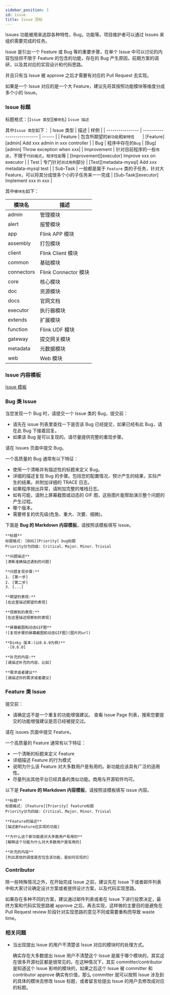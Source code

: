 ```yaml
---
sidebar_position: 3
id: issue
title: Issue 须知
---
```




Issues 功能被用来追踪各种特性，Bug，功能等。项目维护者可以通过 Issues 来组织需要完成的任务。

Issue 是引出一个 Feature 或 Bug 等的重要步骤，在单个 Issue 中可以讨论的内容包括但不限于 Feature 的包含的功能，存在的 Bug 产生原因，前期方案的调研，以及其对应的实现设计和代码思路。

并且只有当 Issue 被 approve 之后才需要有对应的 Pull Request 去实现。

如果是一个 Issue 对应的是一个大 Feature，建议先将其按照功能模块等维度分成多个小的 Issue。

### Issue 标题

标题格式：[`Issue 类型`][`模块名`] `Issue 描述`

其中`Issue 类型`如下：
| Issue 类型       | 描述                   | 样例 |
| ---------------- | -------------------------- | ------ |
| Feature       | 包含所期望的`新功能`和`新特性   `                  |   [Feature][admin] Add xxx admin in xxx controller   |
| Bug |  程序中存在的` Bug `                 |   [Bug][admin] Throw exception when xxx|
| Improvement           | 针对目前程序的一些`改进`，不限于`代码格式`，`程序性能`等             |  [Improvement][executor] Improve xxx on executor    |
| Test           | 专门针对`测试用例`部分             |    [Test][metadata-mysql] Add xxx metadata-mysql test  |
| Sub-Task           | 一般都是属于 `Feature` 类的子任务，针对大 Feature，可以将其分成很多个小的子任务来一一完成                |  [Sub-Task][executor] Implement xxx in xxx    |


其中`模块名`如下：


| 模块名  |  描述 |
|---|---|
| admin |  管理模块 |
| alert | 报警模块 |
| app | Flink APP 模块 |
|  assembly | 打包模块 |
|  client | Flink Client 模块 |
|  common | 基础模块 |
|  connectors | Flink Connector 模块 |
|  core | 核心模块 |
|  doc | 资源模块 |
|  docs | 官网文档 |
|  executor | 执行器模块 |
|  extends | 扩展模块 |
|  function | Flink UDF 模块 |
|  gateway | 提交网关模块 |
|  metadata | 元数据模块 |
|  web | Web 模块 |


### Issue 内容模板

[Issue 模板](https://github.com/DataLinkDC/dlink/tree/dev/.github/ISSUE_TEMPLATE)

### Bug 类 Issue

当您发现一个 Bug 时，请提交一个 Issue 类的 Bug，提交前：

* 请先在 issue 列表里查找一下是否该 Bug 已经提交，如果已经有此 Bug，请在此 Bug 下接着回复。
* 如果该 Bug 是可以复现的。请尽量提供完整的重现步骤。

请在 Issues 页面中提交 Bug。

一个高质量的 Bug 通常有以下特征：

* 使用一个清晰并有描述性的标题来定义 Bug。
* 详细的描述复现 Bug 的步骤。包括您的配置情况，预计产生的结果，实际产生的结果。并附加详细的 TRACE 日志。
* 如果程序抛出异常，请附加完整的堆栈日志。
* 如有可能，请附上屏幕截图或动态的 GIF 图，这些图片能帮助演示整个问题的产生过程。
* 哪个版本。
* 需要修复的优先级(危急、重大、次要、细微)。

下面是 **Bug 的 Markdown 内容模板**，请按照该模板填写 issue。

```shell
**标题** 
标题格式: [BUG][Priority] bug标题
Priority分为四级: Critical、Major、Minor、Trivial

**问题描述**
[清晰准确描述遇到的问题]

**问题复现步骤:**
1. [第一步]
2. [第二步]
3. [...]

**期望的表现:**
[在这里描述期望的表现]

**观察到的表现:**
[在这里描述观察到的表现]

**屏幕截图和动态GIF图**
![复现步骤的屏幕截图和动态GIF图](图片的url)

**Dinky 版本:(以0.6.0为例)** 
 -[0.6.0]
 
**补充的内容:**
[请描述补充的内容，比如]

**需求或者建议**
[请描述你的需求或者建议]
```

### Feature 类 Issue

提交前：

* 请确定这不是一个重复的功能增强建议。 查看 Issue Page 列表，搜索您要提交的功能增强建议是否已经被提交过。

请在 issues 页面中提交 Feature。

一个高质量的 Feature 通常有以下特征：

* 一个清晰的标题来定义 Feature
* 详细描述 Feature 的行为模式
* 说明为什么该 Feature 对大多数用户是有用的。新功能应该具有广泛的适用性。
* 尽量列出其他平台已经具备的类似功能。商用与开源软件均可。

以下是 **Feature 的 Markdown 内容模板**，请按照该模板填写 issue 内容。

```shell
**标题** 
标题格式: [Feature][Priority] feature标题
Priority分为四级: Critical、Major、Minor、Trivial

**Feature的描述**
[描述新Feature应实现的功能]

**为什么这个新功能是对大多数用户有用的**
[解释这个功能为什么对大多数用户是有用的]

**补充的内容**
[列出其他的调度是否包含该功能，是如何实现的]

```


### Contributor

除一些特殊情况之外，在开始完成 Issue 之前，建议先在 Issue 下或者邮件列表中和大家讨论确定设计方案或者提供设计方案，以及代码实现思路。

如果存在多种不同的方案，建议通过邮件列表或者在 Issue 下进行投票决定，最终方案和代码实现思路被 approve 之后，再去实现，这样做的主要目的是避免在
Pull Request review 阶段针对实现思路的意见不同或需要重构而导致 waste time。

### 相关问题

- 当出现提出 Issue 的用户不清楚该 Issue 对应的模块时的处理方式。

  确实存在大多数提出 Issue 用户不清楚这个 Issue 是属于哪个模块的，其实这在很多开源社区都是很常见的。在这种情况下，其实 committer/contributor 是知道这个 Issue 影响的模块的，如果之后这个 Issue 被 committer 和 contributor approve 确实有价值，那么 committer 就可以按照 Issue 涉及到的具体的模块去修改 Issue 标题，或者留言给提出 Issue 的用户去修改成对应的标题。